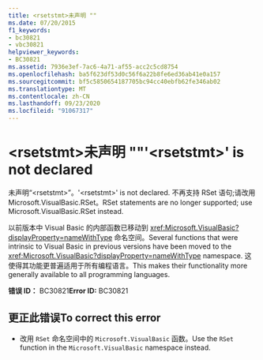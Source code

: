 ```yaml
---
title: <rsetstmt>未声明 ""
ms.date: 07/20/2015
f1_keywords:
- bc30821
- vbc30821
helpviewer_keywords:
- BC30821
ms.assetid: 7936e3ef-7ac6-4a71-af55-acc2c5cd8754
ms.openlocfilehash: ba5f623df53d0c56f6a22b8fe6ed36ab41e0a157
ms.sourcegitcommit: bf5c5850654187705bc94cc40ebfb62fe346ab02
ms.translationtype: MT
ms.contentlocale: zh-CN
ms.lasthandoff: 09/23/2020
ms.locfileid: "91067317"
---
```

# <a name="rsetstmt-is-not-declared"></a><span data-ttu-id="45c50-102">\<rsetstmt>未声明 ""</span><span class="sxs-lookup"><span data-stu-id="45c50-102">'\<rsetstmt>' is not declared</span></span>

<span data-ttu-id="45c50-103">未声明“\<rsetstmt>”。</span><span class="sxs-lookup"><span data-stu-id="45c50-103">'\<rsetstmt>' is not declared.</span></span> <span data-ttu-id="45c50-104">不再支持 RSet 语句;请改用 Microsoft.VisualBasic.RSet。</span><span class="sxs-lookup"><span data-stu-id="45c50-104">RSet statements are no longer supported; use Microsoft.VisualBasic.RSet instead.</span></span>  
  
 <span data-ttu-id="45c50-105">以前版本中 Visual Basic 的内部函数已移动到 <xref:Microsoft.VisualBasic?displayProperty=nameWithType> 命名空间。</span><span class="sxs-lookup"><span data-stu-id="45c50-105">Several functions that were intrinsic to Visual Basic in previous versions have been moved to the <xref:Microsoft.VisualBasic?displayProperty=nameWithType> namespace.</span></span> <span data-ttu-id="45c50-106">这使得其功能更普遍适用于所有编程语言。</span><span class="sxs-lookup"><span data-stu-id="45c50-106">This makes their functionality more generally available to all programming languages.</span></span>  
  
 <span data-ttu-id="45c50-107">**错误 ID：** BC30821</span><span class="sxs-lookup"><span data-stu-id="45c50-107">**Error ID:** BC30821</span></span>  
  
## <a name="to-correct-this-error"></a><span data-ttu-id="45c50-108">更正此错误</span><span class="sxs-lookup"><span data-stu-id="45c50-108">To correct this error</span></span>  
  
- <span data-ttu-id="45c50-109">改用 `RSet` 命名空间中的 `Microsoft.VisualBasic` 函数。</span><span class="sxs-lookup"><span data-stu-id="45c50-109">Use the `RSet` function in the `Microsoft.VisualBasic` namespace instead.</span></span>  
